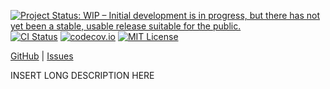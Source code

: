 [![Project Status: WIP – Initial development is in progress, but there has not yet been a stable, usable release suitable for the public.](https://www.repostatus.org/badges/latest/wip.svg)](https://www.repostatus.org/#wip)
[![CI Status](https://github.com/rs.test/foobar/actions/workflows/test.yml/badge.svg)](https://github.com/rs.test/foobar/actions/workflows/test.yml)
[![codecov.io](https://codecov.io/gh/rs.test/foobar/branch/master/graph/badge.svg)](https://codecov.io/gh/rs.test/foobar)
[![MIT License](https://img.shields.io/github/license/rs.test/foobar.svg)](https://opensource.org/licenses/MIT)

[GitHub](https://github.com/rs.test/foobar) | [Issues](https://github.com/rs.test/foobar/issues)

INSERT LONG DESCRIPTION HERE
